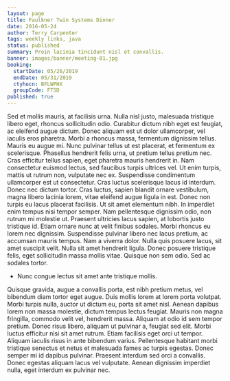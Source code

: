 ```yaml
---
layout: page
title: Faulkner Twin Systems Dinner
date: 2016-05-24
author: Terry Carpenter
tags: weekly links, java
status: published
summary: Proin lacinia tincidunt nisl et convallis.
banner: images/banner/meeting-01.jpg
booking:
  startDate: 05/26/2019
  endDate: 05/31/2019
  ctyhocn: BFLWPHX
  groupCode: FTSD
published: true
---
```

Sed et mollis mauris, at facilisis urna. Nulla nisl justo, malesuada tristique libero eget, rhoncus sollicitudin odio. Curabitur dictum nibh eget est feugiat, ac eleifend augue dictum. Donec aliquam est ut dolor ullamcorper, vel iaculis eros pharetra. Morbi a rhoncus massa, fermentum dignissim tellus. Mauris eu augue mi. Nunc pulvinar tellus ut est placerat, et fermentum ex scelerisque. Phasellus hendrerit felis urna, ut pretium tellus pretium nec. Cras efficitur tellus sapien, eget pharetra mauris hendrerit in. Nam consectetur euismod lectus, sed faucibus turpis ultrices vel. Ut enim turpis, mattis ut rutrum non, vulputate nec ex. Suspendisse condimentum ullamcorper est ut consectetur. Cras luctus scelerisque lacus id interdum. Donec nec dictum tortor.
Cras luctus, sapien blandit ornare vestibulum, magna libero lacinia lorem, vitae eleifend augue ligula in est. Donec non turpis eu lacus placerat facilisis. Ut sit amet elementum nibh. In imperdiet enim tempus nisi tempor semper. Nam pellentesque dignissim odio, non rutrum mi molestie ut. Praesent ultricies lacus sapien, at lobortis justo tristique id. Etiam ornare nunc at velit finibus sodales. Morbi rhoncus eu lorem nec dignissim. Suspendisse pulvinar libero nec lacus pretium, ac accumsan mauris tempus. Nam a viverra dolor. Nulla quis posuere lacus, sit amet suscipit velit. Nulla sit amet hendrerit ligula. Donec posuere tristique felis, eget sollicitudin massa mollis vitae. Quisque non sem odio. Sed ac sodales tortor.

* Nunc congue lectus sit amet ante tristique mollis.

Quisque gravida, augue a convallis porta, est nibh pretium metus, vel bibendum diam tortor eget augue. Duis mollis lorem at lorem porta volutpat. Morbi turpis nulla, auctor ut dictum eu, porta sit amet nisl. Aenean dapibus lorem non massa molestie, dictum tempus lectus feugiat. Mauris non magna fringilla, commodo velit vel, hendrerit massa. Aliquam at odio id sem tempor pretium. Donec risus libero, aliquam ut pulvinar a, feugiat sed elit. Morbi luctus efficitur nisi sit amet rutrum. Etiam facilisis eget orci ut tempor. Aliquam iaculis risus in ante bibendum varius. Pellentesque habitant morbi tristique senectus et netus et malesuada fames ac turpis egestas. Donec semper mi id dapibus pulvinar. Praesent interdum sed orci a convallis. Donec egestas aliquam lacus vel vulputate. Aenean dignissim imperdiet nulla, eget interdum ex pulvinar nec.
